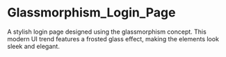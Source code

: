 # Glassmorphism_Login_Page
 A stylish login page designed using the glassmorphism concept. This modern UI trend features a frosted glass effect, making the elements look sleek and elegant.
